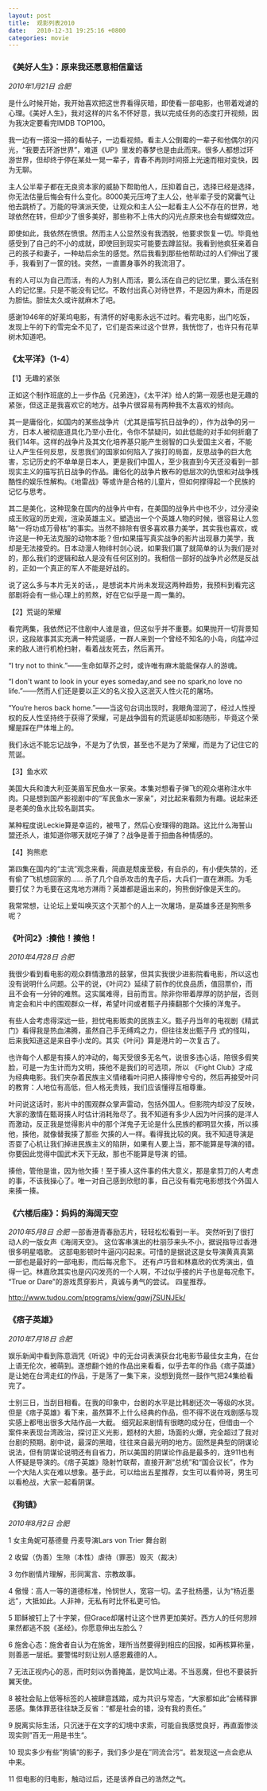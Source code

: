 ```yaml
---
layout: post
title:  观影列表2010
date:   2010-12-31 19:25:16 +0800
categories: movie
---
```

### 《美好人生》：原来我还愿意相信童话
*2010年1月21日 合肥*

是什么时候开始，我开始喜欢把这世界看得灰暗，即使看一部电影，也带着戏谑的心理。《美好人生》，我对这样的片名不怀好意，我以完成任务的态度打开视频，因为我决定要看完IMDB TOP100。

我一边有一搭没一搭的看帖子，一边看视频。看主人公倒霉的一辈子和他偶尔的闪光，“我要去环游世界”，难道《UP》里发的春梦也是由此而来。很多人都想过环游世界，但却终于停在某处一晃一辈子，青春不再则时间搭上光速而相对变快，因为无聊。

主人公半辈子都在无良资本家的威胁下帮助他人，压抑着自己，选择已经是选择，你无法估量后悔会有什么变化。8000美元压垮了主人公，他半辈子受的窝囊气让他去跳桥了。万能的导演派天使，让观众和主人公一起看主人公不存在的世界，地球依然在转，但却少了很多美好，那些称不上伟大的闪光点原来也会有蝴蝶效应。

即使如此，我依然在愤恨。然而主人公显然没有我洒脱，他要求恢复一切。毕竟他感受到了自己的不小的成就，即使回到现实可能要去蹲监狱。我看到他疯狂亲着自己的孩子和妻子，一种劫后余生的感觉。然后我看到那些他帮助过的人们伸出了援手，我看到了一筐的钱。突然，一直置身事外的我流泪了。

有的人可以为自己而活，有的人为别人而活，要么活在自己的记忆里，要么活在别人的记忆里。只是不能没有记忆。不敢付出真心对待世界，不是因为麻木，而是因为胆怯。胆怯太久或许就麻木了吧。

感谢1946年的好莱坞电影，有清怀的好电影永远不过时。看完电影，出门吃饭，发现上午的下的雪完全不见了，它们是否来过这个世界，我恍惚了，也许只有花草树木知道吧。


### 《太平洋》（1-4）

【1】无趣的紧张

正如这个制作班底的上一步作品《兄弟连》，《太平洋》给人的第一观感也是无趣的紧张，但这正是我喜欢它的地方。战争片很容易有两种我不太喜欢的倾向。

其一是庸俗化，如国内的某些战争片（尤其是描写抗日战争的），作为战争的另一方，日本人被彻底道具化乃至小丑化，令你不禁疑问，如此低能的对手如何折磨了我们14年。这样的战争片及其文化培养基只能产生弱智的口头爱国主义者，不能让人产生任何反思，反思我们的国家如何陷入了挨打的局面，反思战争的巨大危害，忘记历史的不单单是日本人，更是我们中国人，至少我直到今天还没看到一部现实主义的描写抗日战争的作品。庸俗化的战争片散布的低层次的仇恨和对战争残酷性的娱乐性解构。《地雷战》等或许是合格的儿童片，但如何撑得起一个民族的记忆与思考。

其二是美化，这种现象在国内的战争片中有，在美国的战争片中也不少，过分浸染成王败寇的历史观，渲染英雄主义。塑造出一个个英雄人物的时候，很容易让人忽略“一将功成万骨枯”的事实。当然不排除有很多喜欢暴力美学，其实我也喜欢，或许这是一种无法克服的动物本能？但r如果描写真实战争的影片出现暴力美学，我却是无法接受的。日本动漫人物绯村剑心说，如果我们赢了就简单的认为我们是对的，那么我们的逻辑和敌人是没有任何区别的。我相信一部好的战争片必然是反战的，正如一个真正的军人不能是好战的。

说了这么多与本片无关的话，，是想说本片尚未发现这两种趋势，我预料到看完这部剧将会有一些心理上的煎熬，好在它似乎是一周一集的。

【2】荒诞的荣耀

看完两集，我依然记不住剧中人谁是谁，但这似乎并不重要。如果抛开一切背景知识，这段故事其实充满一种荒诞感，一群人来到一个曾经不知名的小岛，向猛冲过来的敌人进行机枪扫射，看着战友死去，然后离开。

“I try not to think.”——生命如草芥之时，或许唯有麻木能能保存人的游魂。

“I don't want to look in your eyes someday,and see no spark,no love no life.”——然而人们还是要以正义的名义投入这泯灭人性火花的屠场。

“You‘re heros back home.”——当这句台词出现时，我眼角湿润了，经过人性授权的反人性坚持终于获得了荣耀，可是战争固有的荒诞感却如影随形，毕竟这个荣耀是踩在尸体堆上的。

我们永远不能忘记战争，不是为了仇恨，甚至也不是为了荣耀，而是为了记住它的荒诞。

【3】鱼水欢

美国大兵和澳大利亚美眉军民鱼水一家亲。本集对想看子弹飞的观众堪称注水牛肉。只是想到国产影视剧中的“军民鱼水一家亲”，对比起来看颇为有趣。说起来还是老美的鱼水比较名副其实。

某种程度说Leckie算是幸运的，被甩了，然后心安理得的跑路。这比什么海誓山盟还杀人，谁知道你哪天就吃子弹了？战争是善于扭曲各种情感的。

【4】狗熊悲

第四集在国内的“主流”观念来看，简直是颓废至极，有自杀的，有小便失禁的，还有偷了飞机想回家的…… 杀了几个自杀攻击的鬼子后，大兵们一直在淋雨。为毛要打仗？为毛要在这鬼地方淋雨？英雄都是逼出来的，狗熊倒好像是天生的。

我常常想，让论坛上爱叫唤灭这个灭那个的人上一次屠场，是英雄多还是狗熊多呢？

### 《叶问2》:揍他！揍他！
*2010年4月28日 合肥*

我很少看到看电影的观众群情激昂的鼓掌，但其实我很少进影院看电影，所以这也没有说明什么问题。公平的说，《叶问2》延续了前作的优良品质，值回票价，而且不会有一分钟的难熬。这实属难得，目前而言。除非你带着厚厚的防护层，否则肯定会和片中的围观群众一样，希望叶问或者甄子丹揍翻那个欠揍的洋鬼子。

有些人会考虑得深远一些，担忧电影贩卖的民族主义。甄子丹当年的电视剧《精武门》看得我是热血沸腾，虽然自己手无缚鸡之力，但往往发出甄子丹 式的怪叫，后来我知道这是来自李小龙的。其实《叶问》算是港片的一次复古了。

也许每个人都是有揍人的冲动的，每天受很多无名气，说很多违心话，陪很多假笑脸，可是一为生计而为文明，揍他不是我们的可选项，所以 《Fight Club》才成为经典电影。我们夹杂着民族主义情绪看叶问把人揍得惨兮兮的，然后再接受叶问的教育：人地位有高低，但人格无贵贱，我们应该懂得互相尊重。

叶问说这话时，影片中的围观群众掌声雷动，包括外国人。但影院内却没了反映，大家的激情在甄哥揍人时估计消耗殆尽了。我不知道有多少人因为叶问揍的是洋人而激动，反正我是觉得影片中的那个洋鬼子无论是什么民族的都明显欠揍，所以揍他，揍他，就像替我揍了那些 欠揍的人一样。看得我比较的爽。我不知道导演是否耍了心机让我们掉进民族主义的陷阱，如果有人要上当，那不能算是导演的错。你要因此觉得中国武术天下无敌，那也不能算是导演 的错。

揍他，管他是谁，因为他欠揍！至于揍人这件事的伟大意义，那是拿剪刀的人考虑的事，不该我操心了。唯一对自己感到欣慰的事，自己没有看完电影想找个外国人来揍一揍。

### 《六楼后座》：妈妈的海阔天空
*2010年5月8日 合肥*
一部香港青春励志片，轻轻松松看到一半。 突然听到了很打动人的一版女声《海阔天空》。 这位客串演出的杜丽莎来头不小，据说指导过香港很多明星唱歌。 这部电影顿时牛逼闪闪起来。可惜的是据说这是女导演黄真真第一部也是最好的一部电影，而后每况愈下。 还有卢巧音和林嘉欣的优秀演出，值得一记。林嘉欣其实也是闪闪发亮的一个人啊，不过似乎接的片子也是每况愈下。 “True or Dare”的游戏贯穿影片，真诚与勇气的尝试。 四星推荐。

http://www.tudou.com/programs/view/gqwj7SUNJEk/

### 《痞子英雄》
*2010年7月18日 合肥*

娱乐新闻中看到陈意涵凭《听说》中的无台词表演获台北电影节最佳女主角，在台上语无伦次，被萌到。遂想翻个她的作品出来看看，似乎去年的作品《痞子英雄》是让她在台湾走红的作品，于是荡了一集下来，没想到竟然一鼓作气把24集给看完了。

士别三日，当刮目相看。在我的印象中，台剧的水平是比韩剧还次一等级的水货。但是《痞子英雄》看下来，虽然算不上什么经典的作品，但不得不说在戏剧感与现实感上都甩出很多大陆作品一大截。 细究起来剧情有很瞎的成分在，但借由一个案件来表现台湾政治，探讨正义光影，题材的大胆，场面的火爆，完全超过了我对台剧的预期。剧中说，最深的黑暗，往往来自最光明的地方。固然是典型的阴谋论说法，但有阴谋论说明还有自省力，所以美国的阴谋论作品是最多的，连911也有人怀疑是导演的。《痞子英雄》隐射竹联帮，直接开涮“总统”和“国会议长”，作为一个大陆人实在难以想象。基于此，可以给出五星推荐，女生可以看帅哥，男生可以看枪战，大家一起看阴谋。

### 《狗镇》
*2010年8月2日 合肥*

1 女主角妮可基德曼 丹麦导演Lars von Trier 舞台剧

2 收留（伪善）生隙（本性）虐待（罪恶）毁灭（裁决）

3 勿作剧情片理解，形同寓言、宗教故事。

4 傲慢：高人一等的道德标准，怜悯世人，宽容一切。孟子批杨墨，认为“杨近墨远”，大抵如此。人非神，无私有时比怀私更可怕。

5 耶稣被钉上了十字架，但Grace却屠村让这个世界更加美好。西方人的任何思辨果然都逃不脱《圣经》。你愿意伸出左脸么？

6 施舍心态：施舍者自认为在施舍，理所当然要得到相应的回报，如再核算称量，则善恶一层纸。要警惕时刻让别人感恩戴德的人。

7 无法正视内心的恶，而时刻以伪善掩盖，是饮鸠止渴。不当恶魔，但也不要装折翼天使。

8 被社会贴上低等标签的人被肆意践踏，成为共识与常态，“大家都如此”会稀释罪恶感。集体罪恶往往缺乏反省：“都是社会的错，没有我的责任。”

9 脱离实际生活，只沉迷于在文字的幻境中求索，可能自我感觉良好，再直面惨淡现实则”百无一用是书生“。

10 现实多少有些”狗镇“的影子，我们多少是在”同流合污“。若发现这一点会悲从中来。

11 但电影的归电影，触动过后，还是该养自己的浩然之气。
